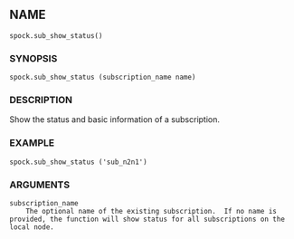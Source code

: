 ## NAME

`spock.sub_show_status()`

### SYNOPSIS

`spock.sub_show_status (subscription_name name)`
 
### DESCRIPTION

Show the status and basic information of a subscription. 

### EXAMPLE

`spock.sub_show_status ('sub_n2n1')`
 
### ARGUMENTS
    subscription_name
        The optional name of the existing subscription.  If no name is provided, the function will show status for all subscriptions on the local node.
